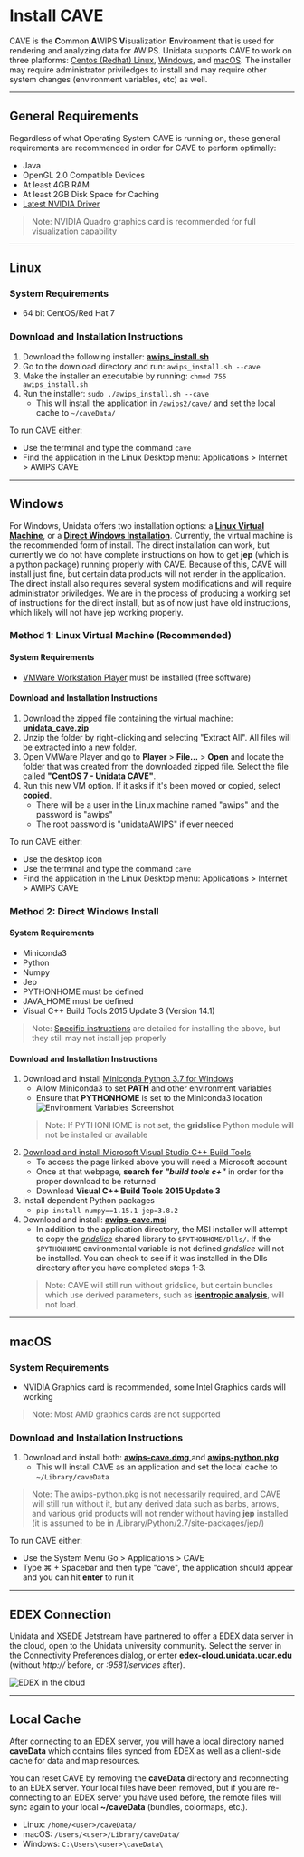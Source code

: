 # Install CAVE

CAVE is the **C**ommon **A**WIPS **V**isualization **E**nvironment that is used for rendering and analyzing data for AWIPS.  Unidata supports CAVE to work on three platforms: [Centos (Redhat) Linux](#linux), [Windows](#windows), and [macOS](#macos).  The installer may require administrator priviledges to install and may require other system changes (environment variables, etc) as well.

---

## General Requirements

Regardless of what Operating System CAVE is running on, these general requirements are recommended in order for CAVE to perform optimally:

- Java
- OpenGL 2.0 Compatible Devices
- At least 4GB RAM
- At least 2GB Disk Space for Caching
- [Latest NVIDIA Driver](http://www.nvidia.com/Download/index.aspx?lang=en-us)
> Note: NVIDIA Quadro graphics card is recommended for full visualization capability

---

## Linux <i class="fa fa-linux"></i> 

### System Requirements

- 64 bit CentOS/Red Hat 7

### Download and Installation Instructions

1. Download the following installer: [**awips_install.sh** <i class="fa fa-download"></i>](https://www.unidata.ucar.edu/software/awips2/awips_install.sh)
2. Go to the download directory and run: `awips_install.sh --cave`  
3. Make the installer an executable by running: `chmod 755 awips_install.sh`
4. Run the installer: `sudo ./awips_install.sh --cave`
     - This will install the application in `/awips2/cave/` and set the local cache to `~/caveData/`

To run CAVE either:

- Use the terminal and type the command `cave`
- Find the application in the Linux Desktop menu: Applications > Internet > AWIPS CAVE

---

## Windows <i class="fa fa-windows"></i> 

For Windows, Unidata offers two installation options: a [**Linux Virtual Machine**](#method-1-linux-virtual-machine-recommended), or a [**Direct Windows Installation**](#method-2-direct-windows-install).  Currently, the virtual machine is the recommended form of install.  The direct installation can work, but currently we do not have complete instructions on how to get **jep** (which is a python package) running properly with CAVE.  Because of this, CAVE will install just fine, but certain data products will not render in the application.  The direct install also requires several system modifications and will require administrator priviledges.  We are in the process of producing a working set of instructions for the direct install, but as of now just have old instructions, which likely will not have jep working properly.

### Method 1: Linux Virtual Machine (Recommended)

#### System Requirements

- [VMWare Workstation Player](https://www.vmware.com/products/workstation-player/workstation-player-evaluation.html) must be installed (free software)

#### Download and Installation Instructions

1. Download the zipped file containing the virtual machine: [**unidata_cave.zip** <i class="fa fa-download"></i>](https://www.unidata.ucar.edu/downloads/awips2/unidata_cave.zip)
2. Unzip the folder by right-clicking and selecting "Extract All".  All files will be extracted into a new folder.
3. Open VMWare Player and go to **Player** > **File...** > **Open** and locate the folder that was created from the downloaded zipped file.  Select the file called **"CentOS 7 - Unidata CAVE"**.
4. Run this new VM option.  If it asks if it's been moved or copied, select **copied**.
     - There will be a user in the Linux machine named "awips" and the password is "awips"
     - The root password is "unidataAWIPS" if ever needed

To run CAVE either:

- Use the desktop icon 
- Use the terminal and type the command `cave`
- Find the application in the Linux Desktop menu: Applications > Internet > AWIPS CAVE

### Method 2: Direct Windows Install

#### System Requirements

- Miniconda3
- Python
- Numpy
- Jep
- PYTHONHOME must be defined
- JAVA_HOME must be defined
- Visual C++ Build Tools 2015 Update 3 (Version 14.1)

> Note: [Specific instructions](#download-and-installation-instructions_2) are detailed for installing the above, but they still may not install jep properly

#### Download and Installation Instructions

1. Download and install [Miniconda Python 3.7 for Windows](https://conda.io/miniconda.html)
    - Allow Miniconda3 to set **PATH** and other environment variables
    - Ensure that **PYTHONHOME** is set to the Miniconda3 location
    ![Environment Variables Screenshot](../images/windows_envvars.png)
    > Note: If PYTHONHOME is not set, the **gridslice** Python module will not be installed or available
2. [Download and install Microsoft Visual Studio C++ Build Tools](https://my.visualstudio.com/Downloads?q=visual%20studio%202015&wt.mc_id=o~msft~vscom~older-downloads)
    - To access the page linked above you will need a Microsoft account
    - Once at that webpage, **search for** ***"build tools c+"*** in order for the proper download to be returned
    - Download **Visual C++ Build Tools 2015 Update 3**
3. Install dependent Python packages
    - `pip install numpy==1.15.1 jep=3.8.2`
4. Download and install: [**awips-cave.msi** <i class="fa fa-download"></i>](https://www.unidata.ucar.edu/downloads/awips2/awips-cave.msi)
    - In addition to the application directory, the MSI installer will attempt to copy the [*gridslice*](https://github.com/Unidata/gridslice) shared library to `$PYTHONHOME/Dlls/`.  If the `$PYTHONHOME` environmental variable is not defined *gridslice* will not be installed.  You can check to see if it was installed in the Dlls directory after you have completed steps 1-3.
    > Note: CAVE will still run without gridslice, but certain bundles which use derived parameters, such as [**isentropic analysis**](../images/screenCapture-2016.04.04.13.41.26-20160404_000000.png), will not load.

---

## macOS <i class="fa fa-apple"></i> 

### System Requirements

- NVIDIA Graphics card is recommended, some Intel Graphics cards will working

> Note: Most AMD graphics cards are not supported

### Download and Installation Instructions
1. Download and install both: [**awips-cave.dmg** <i class="fa fa-download"></i>](https://www.unidata.ucar.edu/downloads/awips2/awips-cave.dmg) and [**awips-python.pkg** <i class="fa fa-download"></i>](https://www.unidata.ucar.edu/downloads/awips2/awips-python.pkg)
    - This will install CAVE as an application and set the local cache to `~/Library/caveData`

> Note: The awips-python.pkg is not necessarily required, and CAVE will still run without it, but any derived data such as barbs, arrows, and various grid products will not render without having **jep** installed (it is assumed to be in /Library/Python/2.7/site-packages/jep/)

To run CAVE either:

- Use the System Menu Go > Applications > CAVE
- Type &#8984; + Spacebar and then type "cave", the application should appear and you can hit **enter** to run it

---

## EDEX Connection

Unidata and XSEDE Jetstream have partnered to offer a EDEX data server in the cloud, open to the Unidata university community.  Select the server in the Connectivity Preferences dialog, or enter **edex-cloud.unidata.ucar.edu** (without *http://* before, or *:9581/services* after).

![EDEX in the cloud](../images/boEbFSf28t.gif)

---

## Local Cache

After connecting to an EDEX server, you will have a local directory named **caveData** which contains files synced from EDEX as well as a client-side cache for data and map resources.

You can reset CAVE by removing the **caveData** directory and reconnecting to an EDEX server. Your local files have been removed, but if you are re-connecting to an EDEX server you have used before, the remote files will sync again to your local **~/caveData** (bundles, colormaps, etc.).

- Linux: `/home/<user>/caveData/`
- macOS: `/Users/<user>/Library/caveData/`
- Windows: `C:\Users\<user>\caveData\`
